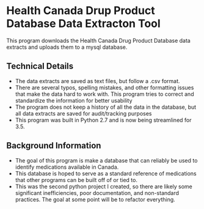 # Health Canada Drup Product Database Data Extracton Tool
This program downloads the Health Canada Drug Product Database data extracts and uploads them to a mysql database.

## Technical Details
* The data extracts are saved as text files, but follow a .csv format.
* There are several typos, spelling mistakes, and other formatting issues that make the data hard to work with. This program tries to correct and standardize the information for better usability
* The program does not keep a history of all the data in the database, but all data extracts are saved for audit/tracking purposes
* This program was built in Python 2.7 and is now being streamlined for 3.5.

## Background Information
* The goal of this program is make a database that can reliably be used to identify medications available in Canada.
* This database is hoped to serve as a standard reference of medications that other programs can be built off of or tied to.
* This was the second python project I created, so there are likely some significant inefficiencies, poor documentation, and non-standard practices. The goal at some point will be to refactor everything.
